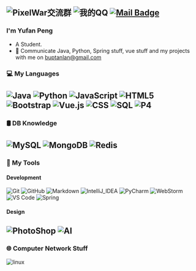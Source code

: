 ![PixelWar交流群](https://img.shields.io/badge/PixelWar交流群-286599670-red.svg "PixelWar交流群")
![我的QQ](https://img.shields.io/badge/QQ联系-1214090013-red.svg "QQ联系")
[![Mail Badge](https://img.shields.io/badge/-buptanlan@gmail.com-c14438?style=flat&logo=Gmail&logoColor=white&link=mailto:buptanlan@gmail.com)](mailto:buptanlan@gmail.com)
---


### I'm Yufan Peng

- A Student.
- 💬 Communicate Java, Python, Spring stuff, vue stuff and my projects with me on [buptanlan@gmail.com](buptanlan@gmail.com)

### 💻 My Languages
![Java](https://img.shields.io/badge/-Java-333333?style=flat&logo=Java&logoColor=007396)
![Python](https://img.shields.io/badge/-Python-000000?style=flat&logo=python)
![JavaScript](https://img.shields.io/badge/-JavaScript-000000?style=flat&logo=javascript)
![HTML5](https://img.shields.io/badge/-HTML5-000000?style=flat&logo=html5)
![Bootstrap](https://img.shields.io/badge/-Bootstrap-333333?style=flat&logo=bootstrap&logoColor=563D7C)
![Vue.js](https://img.shields.io/badge/-VueJS-333333?style=flat&logo=Vue.js)
![CSS](https://img.shields.io/badge/-CSS-000000?style=flat&logo=css3)
![SQL](https://img.shields.io/badge/-SQL-000000?style=flat&logo=mysql)
![P4](https://img.shields.io/badge/-P4_Language-000000)
---
### 🛢 DB Knowledge  
![MySQL](https://img.shields.io/badge/-MySQL-333333?style=flat&logo=mysql)
![MongoDB](https://img.shields.io/badge/-MongoDB-333333?style=flat&logo=mongodb)
![Redis](https://img.shields.io/badge/-Redis-333333?style=flat&logo=Redis)
---
### 🔧 My Tools
#### Development
![Git](https://img.shields.io/badge/-Git-333333?style=flat&logo=git)
![GitHub](https://img.shields.io/badge/-GitHub-333333?style=flat&logo=github)
![Markdown](https://img.shields.io/badge/-Markdown-333333?style=flat&logo=markdown)
![IntelliJ_IDEA](https://img.shields.io/badge/-IntelliJ_IDEA-333333?style=flat&logo=intellij-idea)
![PyCharm](https://img.shields.io/badge/-PyCharm-333333?style=flat&logo=PyCharm)
![WebStorm](https://img.shields.io/badge/-WebStorm-333333?style=flat&logo=WebStorm)
![VS Code](https://img.shields.io/badge/-Visual_Studio_Code-333333?style=flat&logo=visual%20studio%20code)
![Spring](https://img.shields.io/badge/-Spring-000000?style=flat&logo=spring)
#### Design
![PhotoShop](https://aleen42.github.io/badges/src/photoshop.svg?style=flat)
![AI](https://aleen42.github.io/badges/src/illustrator.svg)
---
### 🌐 Computer Network Stuff
![linux](https://img.shields.io/badge/Linux-FCC624.svg?style=flat&logo=Linux&logoColor=white)
